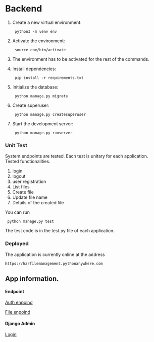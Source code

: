 Backend
====

1. Create a new virtual environment:

        python3 -m venv env

2. Activate the environment:

        source env/bin/activate

3. The environment has to be activated for the rest of the commands.

4. Install dependencies:

        pip install -r requirements.txt

5. Initialize the database:

        python manage.py migrate

6. Create superuser:

        python manage.py createsuperuser

7. Start the development server:

        python manage.py runserver

### Unit Test
System endpoints are tested. Each test is unitary for each application.
Tested functionalities.
1. login
2. logout
3. user registration
4. List files
5. Create file
6. Update file name
7. Details of the created file

You can run
        
     python manage.py test
     
The test code is in the test.py file of each application.

### Deployed
The application is currently online at the address

    https://harfilemanagement.pythonanywhere.com

## App information.

#### Endpoint

<a target="_blank" href="https://harfilemanagement.pythonanywhere.com/api/v1/auth/">Auth enpoind</a>

<a target="_blank" href="https://harfilemanagement.pythonanywhere.com/api/v1/file/">File enpoind</a>

#### Django Admin

<a target="_blank" href="https://harfilemanagement.pythonanywhere.com/admin/">Login</a>